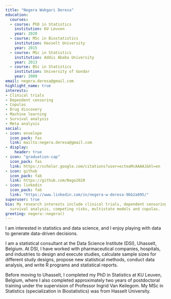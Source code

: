 ```yaml
---
title: "Negera Wakgari Deresa"
education:
  courses:
  - course: PhD in Statistics
    institution: KU Leuven
    year: 2020
  - course: MSc in Biostatistics
    institution: Hasselt University
    year: 2015
  - course: MSc in Statistics
    institution: Addis Ababa University
    year: 2013
  - course: BSc in Statistics
    institution: University of Gondar
    year: 2009
email: negera.deresa@gmail.com
highlight_name: true
interests:
- Clinical trials
- Dependent censoring
- Copulas
- Drug discovery
- Machine learning
- Survival analysis 
- Meta analysis
social:
- icon: envelope
  icon_pack: fas
  link: mailto:negera.deresa@gmail.com
- display:
    header: true
- icon: "graduation-cap"
  icon_pack: fas
  link: https://scholar.google.com/citations?user=octeaMcAAAAJ&hl=en
- icon: github
  icon_pack: fab
  link: https://github.com/Nago2020
- icon: linkedin
  icon_pack: fab
  link: "https://www.linkedin.com/in/negera-w-deresa-9bb2a095/"
superuser: true
bio: My research interests include clinical trials, dependent censoring, drug discovery,
  survival analysis, competing risks, multistate models and copulas.
greeting: negera::negera()
---
```


I am interested in statistics and data science, and I enjoy playing with data to generate data-driven decisions. 

I am a statistical consultant at the Data Science Institute (DSI), Uhasselt, Belgium. At DSI, I have worked with pharmaceutical companies, hospitals, and industries to design and execute studies, calculate sample sizes for different study designs, propose new statistical methods, conduct data analysis, and write R programs and statistical reports. 

<!--I have gained the following experience during my tenure at DSI:  Clinical study protocol writing, Sample size calculations for  superiority, non-inferiority and equivalence trials, Adaptive clinical trials, and statistical methods for drug discovery. -->

Before moving to Uhasselt, I completed my PhD in Statistics at KU Leuven, Belgium, where I also completed approximately two years of postdoctoral training under the supervision of Professor Ingrid Van Keilegom. My MSc in Statistics (specialization in Biostatistics) was from Hasselt University. 

